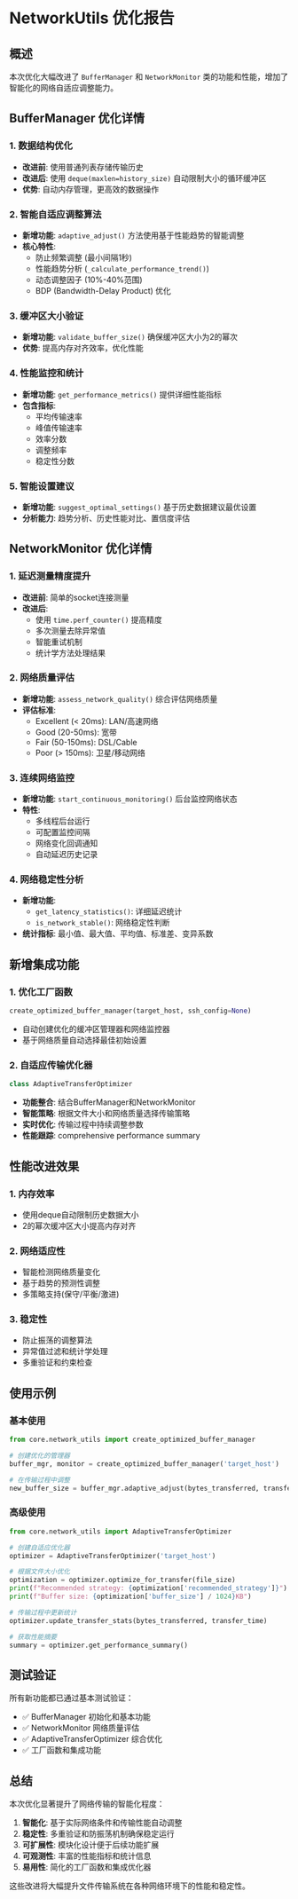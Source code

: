 # NetworkUtils 优化报告

## 概述
本次优化大幅改进了 `BufferManager` 和 `NetworkMonitor` 类的功能和性能，增加了智能化的网络自适应调整能力。

## BufferManager 优化详情

### 1. 数据结构优化
- **改进前**: 使用普通列表存储传输历史
- **改进后**: 使用 `deque(maxlen=history_size)` 自动限制大小的循环缓冲区
- **优势**: 自动内存管理，更高效的数据操作

### 2. 智能自适应调整算法
- **新增功能**: `adaptive_adjust()` 方法使用基于性能趋势的智能调整
- **核心特性**:
  - 防止频繁调整 (最小间隔1秒)
  - 性能趋势分析 (`_calculate_performance_trend()`)
  - 动态调整因子 (10%-40%范围)
  - BDP (Bandwidth-Delay Product) 优化

### 3. 缓冲区大小验证
- **新增功能**: `validate_buffer_size()` 确保缓冲区大小为2的幂次
- **优势**: 提高内存对齐效率，优化性能

### 4. 性能监控和统计
- **新增功能**: `get_performance_metrics()` 提供详细性能指标
- **包含指标**:
  - 平均传输速率
  - 峰值传输速率
  - 效率分数
  - 调整频率
  - 稳定性分数

### 5. 智能设置建议
- **新增功能**: `suggest_optimal_settings()` 基于历史数据建议最优设置
- **分析能力**: 趋势分析、历史性能对比、置信度评估

## NetworkMonitor 优化详情

### 1. 延迟测量精度提升
- **改进前**: 简单的socket连接测量
- **改进后**: 
  - 使用 `time.perf_counter()` 提高精度
  - 多次测量去除异常值
  - 智能重试机制
  - 统计学方法处理结果

### 2. 网络质量评估
- **新增功能**: `assess_network_quality()` 综合评估网络质量
- **评估标准**:
  - Excellent (< 20ms): LAN/高速网络
  - Good (20-50ms): 宽带
  - Fair (50-150ms): DSL/Cable
  - Poor (> 150ms): 卫星/移动网络

### 3. 连续网络监控
- **新增功能**: `start_continuous_monitoring()` 后台监控网络状态
- **特性**:
  - 多线程后台运行
  - 可配置监控间隔
  - 网络变化回调通知
  - 自动延迟历史记录

### 4. 网络稳定性分析
- **新增功能**: 
  - `get_latency_statistics()`: 详细延迟统计
  - `is_network_stable()`: 网络稳定性判断
- **统计指标**: 最小值、最大值、平均值、标准差、变异系数

## 新增集成功能

### 1. 优化工厂函数
```python
create_optimized_buffer_manager(target_host, ssh_config=None)
```
- 自动创建优化的缓冲区管理器和网络监控器
- 基于网络质量自动选择最佳初始设置

### 2. 自适应传输优化器
```python
class AdaptiveTransferOptimizer
```
- **功能整合**: 结合BufferManager和NetworkMonitor
- **智能策略**: 根据文件大小和网络质量选择传输策略
- **实时优化**: 传输过程中持续调整参数
- **性能跟踪**: comprehensive performance summary

## 性能改进效果

### 1. 内存效率
- 使用deque自动限制历史数据大小
- 2的幂次缓冲区大小提高内存对齐

### 2. 网络适应性
- 智能检测网络质量变化
- 基于趋势的预测性调整
- 多策略支持(保守/平衡/激进)

### 3. 稳定性
- 防止振荡的调整算法
- 异常值过滤和统计学处理
- 多重验证和约束检查

## 使用示例

### 基本使用
```python
from core.network_utils import create_optimized_buffer_manager

# 创建优化的管理器
buffer_mgr, monitor = create_optimized_buffer_manager('target_host')

# 在传输过程中调整
new_buffer_size = buffer_mgr.adaptive_adjust(bytes_transferred, transfer_time)
```

### 高级使用
```python
from core.network_utils import AdaptiveTransferOptimizer

# 创建自适应优化器
optimizer = AdaptiveTransferOptimizer('target_host')

# 根据文件大小优化
optimization = optimizer.optimize_for_transfer(file_size)
print(f"Recommended strategy: {optimization['recommended_strategy']}")
print(f"Buffer size: {optimization['buffer_size'] / 1024}KB")

# 传输过程中更新统计
optimizer.update_transfer_stats(bytes_transferred, transfer_time)

# 获取性能摘要
summary = optimizer.get_performance_summary()
```

## 测试验证

所有新功能都已通过基本测试验证：
- ✅ BufferManager 初始化和基本功能
- ✅ NetworkMonitor 网络质量评估  
- ✅ AdaptiveTransferOptimizer 综合优化
- ✅ 工厂函数和集成功能

## 总结

本次优化显著提升了网络传输的智能化程度：

1. **智能化**: 基于实际网络条件和传输性能自动调整
2. **稳定性**: 多重验证和防振荡机制确保稳定运行
3. **可扩展性**: 模块化设计便于后续功能扩展
4. **可观测性**: 丰富的性能指标和统计信息
5. **易用性**: 简化的工厂函数和集成优化器

这些改进将大幅提升文件传输系统在各种网络环境下的性能和稳定性。
